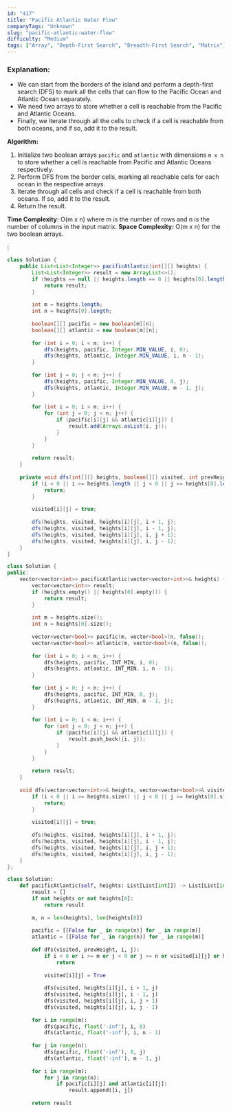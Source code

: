 ```yaml
---
id: "417"
title: "Pacific Atlantic Water Flow"
companyTags: "Unknown"
slug: "pacific-atlantic-water-flow"
difficulty: "Medium"
tags: ["Array", "Depth-First Search", "Breadth-First Search", "Matrix"]
---
```


### Explanation:
- We can start from the borders of the island and perform a depth-first search (DFS) to mark all the cells that can flow to the Pacific Ocean and Atlantic Ocean separately.
- We need two arrays to store whether a cell is reachable from the Pacific and Atlantic Oceans.
- Finally, we iterate through all the cells to check if a cell is reachable from both oceans, and if so, add it to the result.

**Algorithm:**
1. Initialize two boolean arrays `pacific` and `atlantic` with dimensions `m x n` to store whether a cell is reachable from Pacific and Atlantic Oceans respectively.
2. Perform DFS from the border cells, marking all reachable cells for each ocean in the respective arrays.
3. Iterate through all cells and check if a cell is reachable from both oceans. If so, add it to the result.
4. Return the result.

**Time Complexity:** O(m x n) where m is the number of rows and n is the number of columns in the input matrix.
**Space Complexity:** O(m x n) for the two boolean arrays.

:

```java
class Solution {
    public List<List<Integer>> pacificAtlantic(int[][] heights) {
        List<List<Integer>> result = new ArrayList<>();
        if (heights == null || heights.length == 0 || heights[0].length == 0) {
            return result;
        }
        
        int m = heights.length;
        int n = heights[0].length;
        
        boolean[][] pacific = new boolean[m][n];
        boolean[][] atlantic = new boolean[m][n];
        
        for (int i = 0; i < m; i++) {
            dfs(heights, pacific, Integer.MIN_VALUE, i, 0);
            dfs(heights, atlantic, Integer.MIN_VALUE, i, n - 1);
        }
        
        for (int j = 0; j < n; j++) {
            dfs(heights, pacific, Integer.MIN_VALUE, 0, j);
            dfs(heights, atlantic, Integer.MIN_VALUE, m - 1, j);
        }
        
        for (int i = 0; i < m; i++) {
            for (int j = 0; j < n; j++) {
                if (pacific[i][j] && atlantic[i][j]) {
                    result.add(Arrays.asList(i, j));
                }
            }
        }
        
        return result;
    }
    
    private void dfs(int[][] heights, boolean[][] visited, int prevHeight, int i, int j) {
        if (i < 0 || i >= heights.length || j < 0 || j >= heights[0].length || visited[i][j] || heights[i][j] < prevHeight) {
            return;
        }
        
        visited[i][j] = true;
        
        dfs(heights, visited, heights[i][j], i + 1, j);
        dfs(heights, visited, heights[i][j], i - 1, j);
        dfs(heights, visited, heights[i][j], i, j + 1);
        dfs(heights, visited, heights[i][j], i, j - 1);
    }
}
```

```cpp
class Solution {
public:
    vector<vector<int>> pacificAtlantic(vector<vector<int>>& heights) {
        vector<vector<int>> result;
        if (heights.empty() || heights[0].empty()) {
            return result;
        }
        
        int m = heights.size();
        int n = heights[0].size();
        
        vector<vector<bool>> pacific(m, vector<bool>(n, false));
        vector<vector<bool>> atlantic(m, vector<bool>(n, false));
        
        for (int i = 0; i < m; i++) {
            dfs(heights, pacific, INT_MIN, i, 0);
            dfs(heights, atlantic, INT_MIN, i, n - 1);
        }
        
        for (int j = 0; j < n; j++) {
            dfs(heights, pacific, INT_MIN, 0, j);
            dfs(heights, atlantic, INT_MIN, m - 1, j);
        }
        
        for (int i = 0; i < m; i++) {
            for (int j = 0; j < n; j++) {
                if (pacific[i][j] && atlantic[i][j]) {
                    result.push_back({i, j});
                }
            }
        }
        
        return result;
    }
    
    void dfs(vector<vector<int>>& heights, vector<vector<bool>>& visited, int prevHeight, int i, int j) {
        if (i < 0 || i >= heights.size() || j < 0 || j >= heights[0].size() || visited[i][j] || heights[i][j] < prevHeight) {
            return;
        }
        
        visited[i][j] = true;
        
        dfs(heights, visited, heights[i][j], i + 1, j);
        dfs(heights, visited, heights[i][j], i - 1, j);
        dfs(heights, visited, heights[i][j], i, j + 1);
        dfs(heights, visited, heights[i][j], i, j - 1);
    }
};
```

```python
class Solution:
    def pacificAtlantic(self, heights: List[List[int]]) -> List[List[int]]:
        result = []
        if not heights or not heights[0]:
            return result
        
        m, n = len(heights), len(heights[0])
        
        pacific = [[False for _ in range(n)] for _ in range(m)]
        atlantic = [[False for _ in range(n)] for _ in range(m)]
        
        def dfs(visited, prevHeight, i, j):
            if i < 0 or i >= m or j < 0 or j >= n or visited[i][j] or heights[i][j] < prevHeight:
                return
            
            visited[i][j] = True
            
            dfs(visited, heights[i][j], i + 1, j)
            dfs(visited, heights[i][j], i - 1, j)
            dfs(visited, heights[i][j], i, j + 1)
            dfs(visited, heights[i][j], i, j - 1)
        
        for i in range(m):
            dfs(pacific, float('-inf'), i, 0)
            dfs(atlantic, float('-inf'), i, n - 1)
        
        for j in range(n):
            dfs(pacific, float('-inf'), 0, j)
            dfs(atlantic, float('-inf'), m - 1, j)
        
        for i in range(m):
            for j in range(n):
                if pacific[i][j] and atlantic[i][j]:
                    result.append([i, j])
        
        return result
```